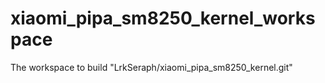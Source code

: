 # xiaomi_pipa_sm8250_kernel_workspace
The workspace to build "LrkSeraph/xiaomi_pipa_sm8250_kernel.git"
